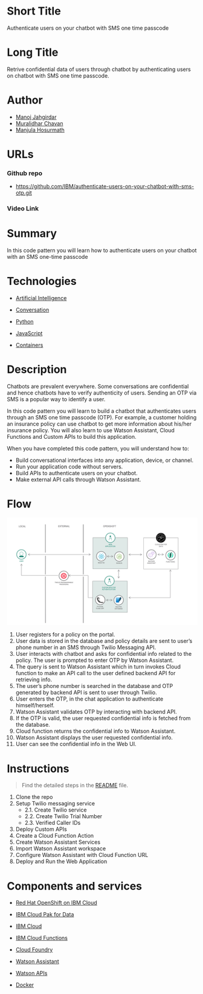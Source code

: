 # Short Title

Authenticate users on your chatbot with SMS one time passcode

# Long Title

Retrive confidential data of users through chatbot by authenticating users on chatbot with SMS one time passcode.


# Author
* [Manoj Jahgirdar](https://developer.ibm.com/profiles/manoj.jahgirdar/)
* [Muralidhar Chavan](https://developer.ibm.com/profiles/muralidhar.chavan/)
* [Manjula Hosurmath](https://developer.ibm.com/profiles/mhosurma/)

# URLs

### Github repo

- https://github.com/IBM/authenticate-users-on-your-chatbot-with-sms-otp.git

### Video Link

# Summary

In this code pattern you will learn how to authenticate users on your chatbot with an SMS one-time passcode

# Technologies

* [Artificial Intelligence](https://developer.ibm.com/technologies/artificial-intelligence/) 

* [Conversation](https://developer.ibm.com/technologies/conversation/)

* [Python](https://developer.ibm.com/technologies/python)

* [JavaScript](https://developer.ibm.com/technologies/javascript/)

* [Containers](https://developer.ibm.com/technologies/containers/)


# Description

Chatbots are prevalent everywhere. Some conversations are confidential and hence chatbots have to verify authenticity of users. Sending an OTP via SMS is a popular way to identify a user. 

In this code pattern you will learn to build a chatbot that authenticates users through an SMS one time passcode (OTP). For example, a customer holding an insurance policy can use chatbot to get more information about his/her insurance policy. You will also learn to use Watson Assistant, Cloud Functions and Custom APIs to build this application.

When you have completed this code pattern, you will understand how to:

* Build conversational interfaces into any application, device, or channel.
* Run your application code without servers.
* Build APIs to authenticate users on your chatbot.
* Make external API calls through Watson Assistant.

# Flow

<!--add an image in this path-->
![architecture](doc/source/images/architecture1.png)


1. User registers for a policy on the portal.
2. User data is stored in the database and policy details are sent to user’s phone number in an SMS through Twilio Messaging API.
3. User interacts with chatbot and asks for confidential info related to the policy. The user is prompted to enter OTP by Watson Assistant.
4. The query is sent to Watson Assistant which in turn invokes Cloud function to make an API call to the user defined backend API for retrieving info.
5. The user’s phone number is searched in the database and OTP generated by backend API is sent to user through Twilio.
6. User enters the OTP, in the chat application to authenticate himself/herself.
7. Watson Assistant validates OTP by interacting with backend API.
8. If the OTP is valid, the user requested confidential info is fetched from the database.
8. Cloud function returns the confidential info to Watson Assistant.
10. Watson Assistant displays the user requested confidential info.
11. User can see the confidential info in the Web UI.

# Instructions

> Find the detailed steps in the [README](https://github.com/IBM/authenticate-users-on-your-chatbot-with-sms-otp/blob/master/README.md) file.


1. Clone the repo
2. Setup Twilio messaging service
    - 2.1. Create Twilio service
    - 2.2. Create Twilio Trial Number
    - 2.3. Verified Caller IDs
3. Deploy Custom APIs
4. Create a Cloud Function Action
5. Create Watson Assistant Services
6. Import Watson Assistant workspace
7. Configure Watson Assistant with Cloud Function URL
8. Deploy and Run the Web Application

# Components and services

* [Red Hat OpenShift on IBM Cloud](https://developer.ibm.com/components/redhat-openshift-ibm-cloud/)

* [IBM Cloud Pak for Data](https://developer.ibm.com/components/cloud-pak-for-data/)

* [IBM Cloud](https://developer.ibm.com/components/cloud-ibm/)

* [IBM Cloud Functions](https://developer.ibm.com/components/ibm-cloud-functions/)

* [Cloud Foundry](https://developer.ibm.com/components/cloud-foundry/)

* [Watson Assistant](https://developer.ibm.com/components/watson-assistant/)

* [Watson APIs](https://developer.ibm.com/components/watson-apis/)

* [Docker](https://developer.ibm.com/components/docker/)
